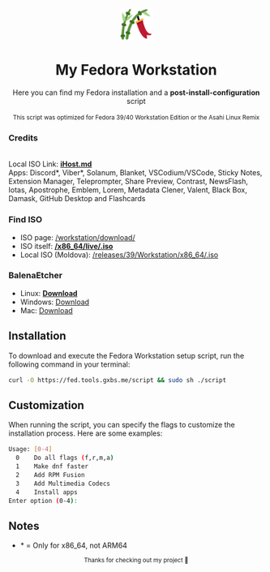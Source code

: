 <div align="center">
  <img src="https://raw.githubusercontent.com/twitter/twemoji/d94f4cf793e6d5ca592aa00f58a88f6a4229ad43/assets/svg/1f38b.svg" width="64">
  <h1 align="center">My Fedora Workstation</h1>
  <p align="center">Here you can find my Fedora installation and a <b>post-install-configuration</b> script</p>
  <small>This script was optimized for Fedora 39/40 Workstation Edition or the Asahi Linux Remix</small>
</div>
  
### Credits
<br> Local ISO Link: [**iHost.md**](https://mirror.ihost.md/)
<br>Apps: Discord*, Viber*, Solanum, Blanket, VSCodium/VSCode, Sticky Notes, Extension Manager, Teleprompter, Share Preview, Contrast, NewsFlash, Iotas, Apostrophe, Emblem, Lorem, Metadata Clener, Valent, Black Box, Damask, GitHub Desktop and Flashcards

### Find ISO

- ISO page: [/workstation/download/](https://fedoraproject.org/workstation/download/)
- ISO itself: [**/x86_64/live/.iso**](https://download.fedoraproject.org/pub/fedora/linux/releases/39/Workstation/x86_64/iso/Fedora-Workstation-Live-x86_64-39-1.5.iso)
- Local ISO (Moldova): [/releases/39/Workstation/x86_64/.iso](https://mirror.ihost.md/fedora/releases/39/Workstation/x86_64/iso/Fedora-Workstation-Live-x86_64-39-1.5.iso)

### BalenaEtcher

- Linux: [**Download**](https://github.com/balena-io/etcher/releases/download/v1.18.11/balenaEtcher-1.18.11-x64.AppImage)
- Windows: [Download](https://github.com/balena-io/etcher/releases/download/v1.18.11/balenaEtcher-Setup-1.18.11.exe)
- Mac: [Download](https://github.com/balena-io/etcher/releases/download/v1.18.11/balenaEtcher-1.18.11.dmg)

## Installation

To download and execute the Fedora Workstation setup script, run the following command in your terminal:

```sh
curl -O https://fed.tools.gxbs.me/script && sudo sh ./script
```

## Customization

When running the script, you can specify the flags to customize the installation process. Here are some examples:

```sh
Usage: [0-4]
  0    Do all flags (f,r,m,a)
  1    Make dnf faster
  2    Add RPM Fusion
  3    Add Multimedia Codecs
  4    Install apps
Enter option (0-4): 
```

## Notes

- \* = Only for x86_64, not ARM64

<div align="center">
  <sup> Thanks for checking out my project 👋</sup>
